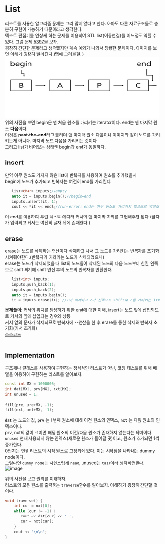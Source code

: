 # List     
리스트를 사용한 알고리즘 문제는 그리 많지 않다고 한다. 아마도 다른 자료구조들로 충분히 구현이 가능하기 때문이라고 생각한다.    
텍스트 편집기를 연상케 하는 문제를 이용하여 STL list(이중연결)를 어느정도 익힐 수 있다. 그럼 문제 [5397](https://www.acmicpc.net/problem/5397)을 보자.    
굉장히 간단한 문제라고 생각했지만 계속 예외가 나와서 당황한 문제이다. 이미지를 보면 이해가 굉장히 빨라진다.(탭에 그려볼걸..)    
<img src="https://github.com/whatsgoodg/Codes_for_tests/blob/main/images/LIST.JPG?raw=true"  width="500" height="200"/>     
위의 사진을 보면 begin은 맨 처음 원소를 가리키는 iterator이다. end는 맨 마지막 원소 **다음**이다.    
이것은 **past-the-end**라고 불리며 맨 마지막 원소 다음이니 이미지와 같이 노드를 가리키는게 아니다. 마지막 노드 다음을 가리키는 것이다    
그리고 list가 비어있는 상태엔 begin과 end가 동일하다.    
## insert     
만약 아무 원소도 가지지 않은 list에 반복자를 사용하여 원소를 추가했을시    
  begin에 노드가 추가되고 반복자는 여전히 end를 가리킨다.   
  
  ```cpp    
     list<char> inputs;//empty        
     auto it = inputs.begin();//begin=end    
     inputs.insert(it, 1);    
     cout << *it << endl;//run-error: end는 아무 원소도 가리키지 않으므로 역참조 불가능    
  ```    
 
  이 end를 이용하여 우린 텍스트 에디터 커서의 맨 마지막 자리를 표현해주면 된다.(글자가 입력되고 커서는 여전히 글자 뒤에 존재한다.)    
  ## erase    
  erase는 노드를 삭제하는 연산이다 삭제하고 나서 그 노드를 가리키는 반복자를 초기화 시켜줘야한다.(반복자가 가리키는 노드가 삭제되었으니)      
 erase는 노드가 삭제되었을 때 list의 노드들이 삭제된 노드의 다음 노드부터 한칸 왼쪽으로 shift 되기에 shift 연산 후의 노드의 반복자를 반환한다.  
 
  ```cpp   
     list<int> inputs;  
     inputs.push_back(1);   
     inputs.push_back(2);   
     auto it = inputs.begin();   
     it = inputs.erase(it); //1이 삭제되고 2가 왼쪽으로 shift후 2를 가리키는 iterator 반환후 it 초기화   
  ```    
  **문제풀이**: 커서의 위치를 담당하기 위한 end에 대한 이해, insert는 노드 앞에 삽입되므로 커서의 앞과 삽입되는 경우와 상통       
  커서 앞의 문자가 삭제되므로 반복자에 --연산을 한 후 erase를 통한 삭제와 반복자 초기화(커서 초기화)    
  [소스코드](https://github.com/whatsgoodg/Codes_for_tests/blob/main/5397.cpp)<br><br>
  
  ## Implementation
  구조체나 클래스를 사용하여 구현하는 정석적인 리스트가 아닌, 코딩 테스트를 위해 배열을 이용하여 구현하는 리스트를 알아보자.
  ```cpp
  const int MX = 1000005;
  int dat[MX], prv[MX], nxt[MX];
  int unused = 1;
  
  fill(pre, pre+MX, -1);
  fill(nxt, net+MX, -1);
  ```             
  **`dat`** 는 노드의 값, **`prv`** 는 i 번째 원소에 대해 이전 원소의 인덱스, **`nxt`** 는 다음 원소의 인덱스이다.               
  prv, nxt의 값이 -1이면 해당 원소의 이전/다음 원소가 존재하지 않는다는 의미이다.              
  `unused` 현재 사용되지 않는 인덱스(새로운 원소가 들어갈 곳)이고, 원소가 추가되면 1씩 증가한다.                
  0번지는 연결 리스트의 시작 원소로 고정되어 있다. 이는 시작점을 나타내는 dummy node이다.     
  그렇다면 `dummy node`는 자연스럽게 `head`, unused는 `tail`이라 생각하면된다.          
  ![image](https://user-images.githubusercontent.com/86244920/210210055-f7caa9aa-a19f-4c79-893e-8de43acc2581.png)              
                     
  위의 사진을 보고 원리를 이해하자.         
  리스트의 모든 원소를 출력하는 `traverse`함수를 알아보자. 이해하기 굉장히 간단할 것이다.       
  ```cpp
  void traverse() {
	  int cur = nxt[0];
	  while (cur != -1) {
		 cout << dat[cur] << ' ';
		 cur = nxt[cur];
	  }
	  cout << "\n\n";
 }
  ```

